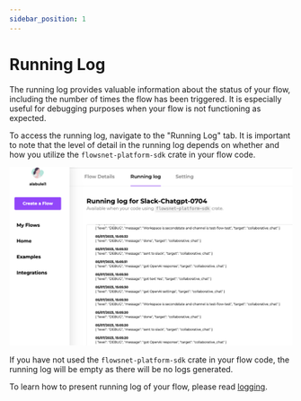```yaml
---
sidebar_position: 1
---
```


# Running Log

The running log provides valuable information about the status of your flow, including the number of times the flow has been triggered. It is especially useful for debugging purposes when your flow is not functioning as expected.

To access the running log, navigate to the "Running Log" tab. It is important to note that the level of detail in the running log depends on whether and how you utilize the `flowsnet-platform-sdk` crate in your flow code. 

![](flows-log-01.png)

If you have not used the `flowsnet-platform-sdk` crate in your flow code, the running log will be empty as there will be no logs generated.

To learn how to present running log of your flow, please read [logging](/docs/integrations/platform-sdk-features/logging.md).
